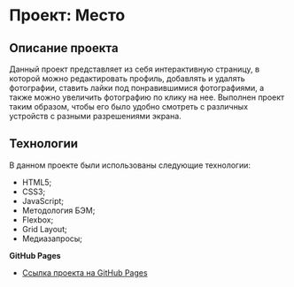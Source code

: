# Проект: Место

## Описание проекта

Данный проект представляет из себя интерактивную страницу, в которой можно редактировать профиль, добавлять и удалять фотографии, ставить лайки под понравившимися фотографиями, а также можно увеличить фотографию по клику на нее. Выполнен проект таким образом, чтобы его было удобно смотреть с различных устройств с разными разрешениями экрана.

## Технологии

В данном проекте были использованы следующие технологии:

* HTML5;
* CSS3;
* JavaScript;
* Методология БЭМ;
* Flexbox;
* Grid Layout;
* Медиазапросы;

**GitHub Pages**

* [Ссылка проекта на GitHub Pages](https://danilhas.github.io/mesto/)

